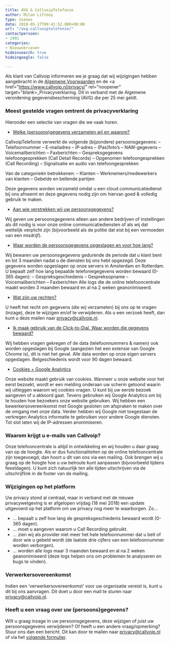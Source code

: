 ```yaml
---
title: AVG & CallvoipTelefonie
author: Milan Littooy
type: nieuws
date: 2018-05-17T09:41:52.000+00:00
url: "/avg-callvoiptelefonie/"
contactpersoon:
- 1991
categories:
- Nieuwsbrieven
hideinsearch: true
hideingoogle: false

---
```

Als klant van Callvoip informeren we je graag dat wij wijzigingen hebben aangebracht in de <a href="https://www.callvoip.nl/voorwaarden/" rel="noopener" target="_blank">Algemene Voorwaarden</a> en de <a href="https://www.callvoip.nl/privacy/" rel="noopener" target="_blank_>_Privacyverklaring</a>. Dit in verband met de Algemene verordening gegevensbescherming (AVG) die per 25 mei geldt.
<!--more-->

### Meest gestelde vragen omtrent de privacyverklaring

Hieronder een selectie van vragen die we vaak horen.

* [Welke (persoons)gegevens verzamelen wij en waarom?](#panel1d)

CallvoipTelefonie verwerkt de volgende (bijzondere) persoonsgegevens:
– Telefoonnummer
– E-mailadres
– IP-adres
– (Pas)foto’s
– NAW-gegevens
– Voicemailberichten
– Faxberichten
– Gespreksgegevens telefoongesprekken (Call Detail Records)
– Opgenomen telefoongesprekken (Call Recording)
– Signalisatie en audio van telefoongesprekken

Van de categorieën betrokkenen:
– Klanten
– Werknemers/medewerkers van klanten
– Gebelde en bellende partijen

Deze gegevens worden verzameld omdat u een cloud communicatiedienst bij ons afneemt en deze gegevens nodig zijn om hiervan goed & volledig gebruik te maken.

* [Aan wie verstrekken wij uw persoonsgegevens?](#panel1d)

Wij geven uw persoonsgegevens alleen aan andere bedrijven of instellingen als dit nodig is voor onze online communicatiediensten of als wij dat wettelijk verplicht zijn (bijvoorbeeld als de politie dat eist bij een vermoeden van een misdrijf).

* [Waar worden de persoonsgegevens opgeslagen en voor hoe lang?](#panel1d)

Wij bewaren uw persoonsgegevens gedurende de periode dat u klant bent en tot 3 maanden nadat u de diensten bij ons hebt opgezegd. Deze gegevens worden opgeslagen op onze servers in Amsterdam en Rotterdam. U bepaalt zelf hoe lang bepaalde telefoniegegevens worden bewaard (0-365 dagen):
– Gespreksgeschiedenis
– Gespreksopname
– Voicemailberichten
– Faxberichten
Alle logs die de online telefooncentrale maakt worden 3 maanden bewaard en al na 2 weken geanonimiseerd.

* [Wat zijn uw rechten?](#panel1d)

U heeft het recht om gegevens (die wij verzamelen) bij ons op te vragen (inzage), deze te wijzigen en/of te verwijderen. Als u een verzoek heeft, dan kunt u deze mailen naar [privacy@callvoip.nl](mailto:privacy@callvoip.nl).

* [Ik maak gebruik van de Click-to-Dial. Waar worden die gegevens bewaard?](#panel1d)

Wij hebben vragen gekregen of de data (telefoonnummers & namen) ook worden opgeslagen bij Google (aangezien het een extensie van Google Chrome is), dit is niet het geval. Alle data worden op onze eigen servers opgeslagen. Belgeschiedenis wordt voor 90 dagen bewaard.

* [Cookies + Google Analytics](#panel1d)

Onze website maakt gebruik van cookies. Wanneer u onze website voor het eerst bezoekt, wordt er een melding onderaan uw scherm getoond waarin wij uitleggen waarom wij cookies vragen. U kunt bij uw eerste bezoek aangeven of u akkoord gaat. Tevens gebruiken wij Google Analytics om bij te houden hoe bezoekers onze website gebruiken. Wij hebben een bewerkersovereenkomst met Google gesloten om afspraken te maken over de omgang met onze data. Verder hebben wij Google niet toegestaan de verkregen Analytics informatie te gebruiken voor andere Google diensten. Tot slot laten wij de IP-adressen anonimiseren.

### Waarom krijgt u e-mails van Callvoip?

Onze telefooncentrale is altijd in ontwikkeling en wij houden u daar graag van op de hoogte. Als er dus functionaliteiten op de online telefooncentrale zijn toegevoegd, dan hoort u dit van ons via een mailing. Ook brengen wij u graag op de hoogte hoe u uw belroute kunt aanpassen (bijvoorbeeld tijdens feestdagen). U kunt zich natuurlijk ten alle tijden uitschrijven via de uitschrijflink in de footer van de mailing.

### Wijzigingen op het platform

Uw privacy stond al centraal, maar in verband met de nieuwe privacywetgeving is er afgelopen vrijdag (18 mei 2018) een update uitgevoerd op het platform om uw privacy nog meer te waarborgen. Zo…

* … bepaalt u zelf hoe lang de gespreksgeschiedenis bewaard wordt (0-365 dagen).
* … moet u aangeven waarom u Call Recording gebruikt.
* … zien wij als provider niet meer het hele telefoonnummer dat u belt of door wie u gebeld wordt
  (de laatste drie cijfers van een telefoonnummer worden verborgen).
* … worden alle logs maar 3 maanden bewaard en al na 2 weken geanonimiseerd
  (deze logs helpen ons om problemen te analyseren en bugs te vinden).

### Verwerkersovereenkomst

Indien een ‘verwerkersovereenkomst’ voor uw organisatie vereist is, kunt u dit bij ons aanvragen. Dit doet u door een mail te sturen naar [privacy@callvoip.nl](mailto:privacy@callvoip.nl).

### Heeft u een vraag over uw (persoons)gegevens?

Wilt u graag inzage in uw persoonsgegevens, deze wijzigen of juist uw persoonsgegevens verwijderen? Of heeft u een andere vraag/opmerking? Stuur ons dan een bericht. Dit kan door te mailen naar [privacy@callvoip.nl](mailto:privacy@callvoip.nl) of via het <a href="https://www.callvoiptelefonie.nl/service/melding/" rel="noopener" target="_blank">volgende formulier</a>.
